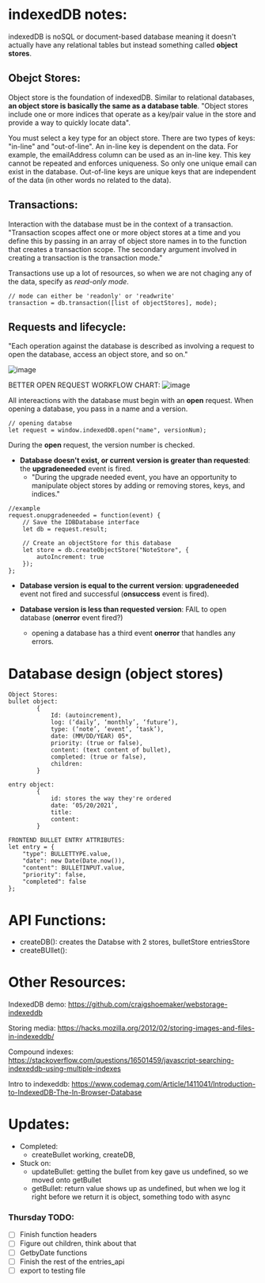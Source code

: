 # indexedDB notes:
indexedDB is noSQL or document-based database meaning it doesn't actually have any relational tables but instead something called **object stores**.

## Obejct Stores:
Object store is the foundation of indexedDB. Similar to relational databases, **an object store is basically the same as a database table**. "Object stores include one or more indices that operate as a key/pair value in the store and provide a way to quickly locate data". 

You must select a key type for an object store. There are two types of keys: "in-line" and "out-of-line". An in-line key is dependent on the data. For example, the emailAddress column can be used as an in-line key. This key cannot be repeated and enforces uniqueness. So only one unique email can exist in the database. Out-of-line keys are unique keys that are independent of the data (in other words no related to the data).

## Transactions:
Interaction with the database must be in the context of a transaction. "Transaction scopes affect one or more object stores at a time and you define this by passing in an array of object store names in to the function that creates a transaction scope. The secondary argument involved in creating a transaction is the transaction mode."

Transactions use up a lot of resources, so when we are not chaging any of the data, specify as *read-only mode*.

~~~
// mode can either be 'readonly' or 'readwrite'
transaction = db.transaction([list of objectStores], mode);
~~~

## Requests and lifecycle:
"Each operation against the database is described as involving a request to open the database, access an object store, and so on."

![image](https://user-images.githubusercontent.com/21044142/118936816-bc49ef80-b901-11eb-9fc3-ca6e110ce1a2.png)

BETTER OPEN REQUEST WORKFLOW CHART:
![image](https://user-images.githubusercontent.com/21044142/118943960-f7035600-b908-11eb-8485-05bd4417fa99.png)

All intereactions with the database must begin with an **open** request. When opening a database, you pass in a name and a version.
~~~
// opening databse
let request = window.indexedDB.open("name", versionNum);
~~~

During the **open** request, the version number is checked.

- **Database doesn't exist, or current version is greater than requested**: the **upgradeneeded** event is fired.
  - "During the upgrade needed event, you have an opportunity to manipulate object stores by adding or removing stores, keys, and indices."

~~~
//example
request.onupgradeneeded = function(event) {
    // Save the IDBDatabase interface
    let db = request.result;

    // Create an objectStore for this database
    let store = db.createObjectStore("NoteStore", {
        autoIncrement: true
    });
};
~~~

- **Database version is equal to the current version**: **upgradeneeded** event not fired and successful (**onsuccess** event is fired).

- **Database version is less than requested version**: FAIL to open database (**onerror** event fired?)
  - opening a database has a third event **onerror** that handles any errors.

# Database design (object stores)
~~~
Object Stores:
bullet object:
        { 
            Id: (autoincrement),
            log: (‘daily’, ‘monthly’, ‘future’),
            type: (‘note’, ‘event’, ‘task’),
            date: (MM/DD/YEAR) 05*,
            priority: (true or false),
            content: (text content of bullet),
            completed: (true or false),
            children:
        }

entry object:  
        {
            id: stores the way they're ordered
            date: ‘05/20/2021’,
            title:
            content: 
        }

FRONTEND BULLET ENTRY ATTRIBUTES:
let entry = {
    "type": BULLETTYPE.value,
    "date": new Date(Date.now()),
    "content": BULLETINPUT.value,
    "priority": false,
    "completed": false
};
~~~

# API Functions:

- createDB(): creates the Databse with 2 stores, bulletStore entriesStore
- createBUllet():

# Other Resources:
IndexedDB demo: https://github.com/craigshoemaker/webstorage-indexeddb

Storing media: https://hacks.mozilla.org/2012/02/storing-images-and-files-in-indexeddb/

Compound indexes: https://stackoverflow.com/questions/16501459/javascript-searching-indexeddb-using-multiple-indexes

Intro to indexeddb: https://www.codemag.com/Article/1411041/Introduction-to-IndexedDB-The-In-Browser-Database

# Updates:

- Completed:
  - createBullet working, createDB, 
- Stuck on:
  - updateBullet: getting the bullet from key gave us undefined, so we moved onto getBullet
  - getBullet: return value shows up as undefined, but when we log it right before we return it is object, something todo with async

### Thursday TODO:
- [ ] Finish function headers
- [ ] Figure out children, think about that
- [ ] GetbyDate functions
- [ ] Finish the rest of the entries_api
- [ ] export to testing file